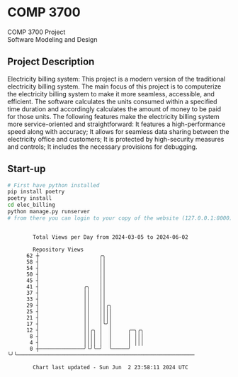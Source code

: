 # COMP 3700
COMP 3700 Project  
Software Modeling and Design
## Project Description
Electricity billing system: This project is a modern version of the traditional electricity billing system. The main focus of this project is to computerize the electricity billing system to make it more seamless, accessible, and efficient. The software calculates the units consumed within a specified time duration and accordingly calculates the amount of money to be paid for those units. The following features make the electricity billing system more service-oriented and straightforward: It features a high-performance speed along with accuracy; It allows for seamless data sharing between the electricity office and customers; It is protected by high-security measures and controls; It includes the necessary provisions for debugging.

## Start-up
```bash
# First have python installed
pip install poetry
poetry install
cd elec_billing
python manage.py runserver
# from there you can login to your copy of the website (127.0.0.1:8000), default creds are admin/admin
```

```

        Total Views per Day from 2024-03-05 to 2024-06-02

        Repository Views
      62 ┼                   ╭╮
      58 ┤                   ││
      54 ┤                   ││
      50 ┤                   ││
      45 ┤                   ││
      41 ┤              ╭╮   ││
      37 ┤              ││   ││
      33 ┤              ││   ││
      29 ┤              ││   ││╭╮
      25 ┤              ││   ││││
      21 ┤              ││   ││││
      17 ┤              ││   │╰╯│
      12 ┤              ││╭╮ │  │     ╭─╮╭╮
       8 ┤              ││││ │  │     │ │││
       4 ┤              ││││ │  │     │ │││
       0 ┼──────────────╯╰╯╰─╯  ╰─────╯ ╰╯╰────────────────────────────────────────────────────────

        Chart last updated - Sun Jun  2 23:58:11 2024 UTC
        
```
